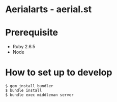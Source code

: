 Aerialarts - aerial.st
======================

# Prerequisite

- Ruby 2.6.5
- Node

# How to set up to develop

```console
$ gem install bundler
$ bundle install
$ bundle exec middleman server
```

